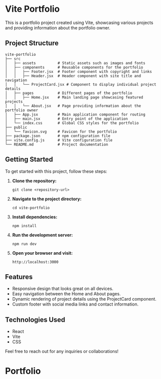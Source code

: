 # Vite Portfolio

This is a portfolio project created using Vite, showcasing various projects and providing information about the portfolio owner.

## Project Structure

```
vite-portfolio
├── src
│   ├── assets          # Static assets such as images and fonts
│   ├── components      # Reusable components for the portfolio
│   │   ├── Footer.jsx  # Footer component with copyright and links
│   │   ├── Header.jsx  # Header component with site title and navigation
│   │   └── ProjectCard.jsx # Component to display individual project details
│   ├── pages           # Different pages of the portfolio
│   │   ├── Home.jsx    # Main landing page showcasing featured projects
│   │   └── About.jsx   # Page providing information about the portfolio owner
│   ├── App.jsx         # Main application component for routing
│   ├── main.jsx        # Entry point of the application
│   └── index.css       # Global CSS styles for the portfolio
├── public
│   └── favicon.svg     # Favicon for the portfolio
├── package.json        # npm configuration file
├── vite.config.js      # Vite configuration file
└── README.md           # Project documentation
```

## Getting Started

To get started with this project, follow these steps:

1. **Clone the repository:**
   ```
   git clone <repository-url>
   ```

2. **Navigate to the project directory:**
   ```
   cd vite-portfolio
   ```

3. **Install dependencies:**
   ```
   npm install
   ```

4. **Run the development server:**
   ```
   npm run dev
   ```

5. **Open your browser and visit:**
   ```
   http://localhost:3000
   ```

## Features

- Responsive design that looks great on all devices.
- Easy navigation between the Home and About pages.
- Dynamic rendering of project details using the ProjectCard component.
- Custom footer with social media links and contact information.

## Technologies Used

- React
- Vite
- CSS


Feel free to reach out for any inquiries or collaborations!
# Portfolio

